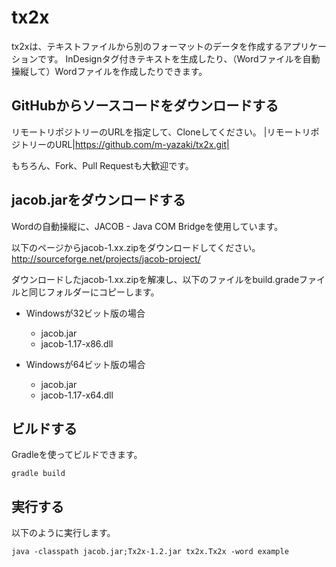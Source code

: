 tx2x
====
tx2xは、テキストファイルから別のフォーマットのデータを作成するアプリケーションです。
InDesignタグ付きテキストを生成したり、（Wordファイルを自動操縦して）Wordファイルを作成したりできます。

GitHubからソースコードをダウンロードする
-----
リモートリポジトリーのURLを指定して、Cloneしてください。
|リモートリポジトリーのURL|https://github.com/m-yazaki/tx2x.git|

もちろん、Fork、Pull Requestも大歓迎です。

jacob.jarをダウンロードする
-----
Wordの自動操縦に、JACOB - Java COM Bridgeを使用しています。

以下のページからjacob-1.xx.zipをダウンロードしてください。
http://sourceforge.net/projects/jacob-project/

ダウンロードしたjacob-1.xx.zipを解凍し、以下のファイルをbuild.gradeファイルと同じフォルダーにコピーします。

* Windowsが32ビット版の場合
  * jacob.jar
  * jacob-1.17-x86.dll

* Windowsが64ビット版の場合
  * jacob.jar
  * jacob-1.17-x64.dll

ビルドする
-----
Gradleを使ってビルドできます。

```
gradle build
```

実行する
-----
以下のように実行します。

```
java -classpath jacob.jar;Tx2x-1.2.jar tx2x.Tx2x -word example
```
